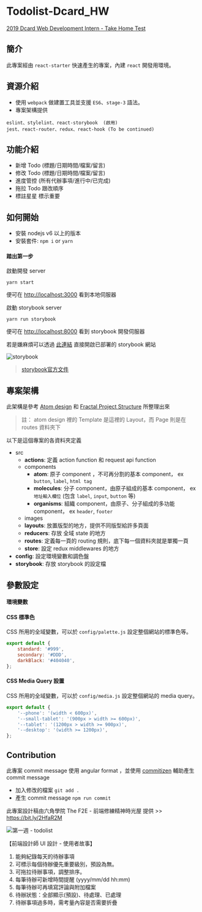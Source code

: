 # Todolist-Dcard_HW

> 

[2019 Dcard Web Development Intern - Take Home Test](https://docs.google.com/document/d/1OdP-Hddhr7_QmYhGL83iCPquPnZevQr9ZdALbFKYa2A/edit)

## 簡介

此專案經由 `react-starter` 快速產生的專案，內建 `react` 開發用環境。

## 資源介紹

- 使用 `webpack` 做建置工具並支援 `ES6`、`stage-3` 語法。
- 專案架構提供 

```
eslint、stylelint、react-storybook  (啟用) 
jest、react-router、redux、react-hook (To be continued)
```

## 功能介紹

- 新增 Todo (標題/日期時間/檔案/留言)
- 修改 Todo (標題/日期時間/檔案/留言)
- 進度管控 (所有代辦事項/進行中/已完成)
- 拖拉 Todo 跟改順序
- 標註星星 標示重要

## 如何開始

- 安裝 nodejs v6 以上的版本
- 安裝套件: `npm i` or `yarn`

#### 踏出第一步

啟動開發 server

```
yarn start
```

便可在 <http://localhost:3000> 看到本地伺服器

啟動 storybook server

```
yarn run storybook
```

便可在 <http://localhost:8000> 看到 storybook 開發伺服器

若是嫌麻煩可以透過 [此連結](https://keen-panini-800144.netlify.com) 直接開啟已部署的 storybook 網站

![storybook](https://i.imgur.com/dWv02tG.jpg)

> [storybook官方文件](https://www.learnstorybook.com/react/en/deploy/)

## 專案架構

此架構是參考 [Atom design](http://bradfrost.com/blog/post/atomic-web-design/) 和 [Fractal Project Structure](https://github.com/davezuko/react-redux-starter-kit/wiki/Fractal-Project-Structure) 所整理出來

> 註： atom design 裡的 Template 是這裡的 Layout，而 Page 則是在 routes 資料夾下

以下是這個專案的各資料夾定義
- src
	+ **actions**: 定義 action function 和 request api function
	+ components
		- **atom**: 原子 component ，不可再分割的基本 component， ex `button`, `label`, `html tag`
		- **molecules**: 分子 component，由原子組成的基本 component， ex `地址輸入欄位` (包含 `label`, `input`, `button` 等)
		- **organisms**: 組織 component，由原子、分子組成的多功能 component， ex `header`, `footer`
	+ images
	+ **layouts**: 放置版型的地方，提供不同版型給許多頁面
	- **reducers**: 存放 全域 state 的地方
	- **routes**: 定義每一頁的 routing 規則，底下每一個資料夾就是單獨一頁
	- **store**: 設定 redux middlewares 的地方
- **config**: 設定環境變數和調色盤
- **storybook**: 存放 storybook 的設定檔

## 參數設定

#### 環境變數

#### CSS 標準色

CSS 所用的全域變數，可以於 `config/palette.js` 設定整個網站的標準色等。

```javascript
export default {
	standard: '#999',
	secondary: '#DDD',
	darkBlack: '#404040',
};
```

#### CSS Media Query 設置

CSS 所用的全域變數，可以於 `config/media.js` 設定整個網站的 media query。

```javascript
export default {
	'--phone': '(width < 600px)',
	'--small-tablet': '(900px > width >= 600px)',
	'--tablet': '(1200px > width >= 900px)',
	'--desktop': '(width >= 1200px)',
};
```

## Contribution

此專案 commit message 使用 angular format ，並使用 [commitizen](http://commitizen.github.io/cz-cli/) 輔助產生 commit message

- 加入修改的檔案 `git add .`
- 產生 commit message `npm run commit`

此專案設計稿由六角學院 The F2E - 前端修練精神時光屋 提供 >> https://bit.ly/2HfaR2M

![第一週 - todolist](https://i.imgur.com/e3nbE5q.jpg)

【前端設計師 UI 設計 - 使用者故事】
1. 能夠紀錄每天的待辦事項
2. 可標示每個待辦優先重要級別，預設為無。
3. 可拖拉待辦事項，調整排序。
4. 每筆待辦可新增時間提醒 (yyyy/mm/dd hh:mm)
5. 每筆待辦可再填寫評論與附加檔案
6. 待辦狀態：全部顯示(預設)、待處理、已處理
7. 待辦事項過多時，需考量內容是否需要折疊
